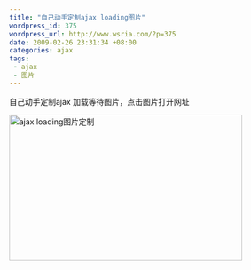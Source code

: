 ```yaml
--- 
title: "自己动手定制ajax loading图片"
wordpress_id: 375
wordpress_url: http://www.wsria.com/?p=375
date: 2009-02-26 23:31:34 +08:00
categories: ajax
tags: 
 - ajax
 - 图片
---
```

自己动手定制ajax 加载等待图片，点击图片打开网址

<a href="http://www.ajaxload.info/" target="_blank"><img class="size-full wp-image-376" title="ajaxloading" src="http://www.kafeitu.me/files/2009/02/ajaxloading.png" alt="ajax loading图片定制" width="420" height="263" /></a>
